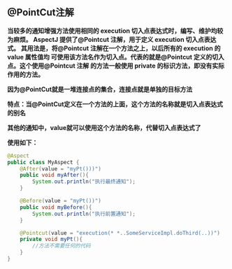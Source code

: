 ## @PointCut注解

**当较多的通知增强方法使用相同的 execution 切入点表达式时，编写、维护均较为麻烦。 AspectJ 提供了@Pointcut 注解，用于定义 execution 切入点表达式。 其用法是，将@Pointcut 注解在一个方法之上，以后所有的 execution 的 value 属性值均 可使用该方法名作为切入点。代表的就是@Pointcut 定义的切入点。这个使用@Pointcut 注解 的方法一般使用 private 的标识方法，即没有实际作用的方法。**

**因为@PointCut就是一堆连接点的集合，连接点就是单独的目标方法**



**特点：当@PointCut定义在一个方法的上面，这个方法的名称就是切入点表达式的别名**

**其他的通知中，value就可以使用这个方法的名称，代替切入点表达式了**

**使用如下：**

```Java
@Aspect
public class MyAspect {
    @After(value = "myPt()))")
    public void myAfter(){
        System.out.println("执行最终通知");
    }

    @Before(value = "myPt())")
    public void myBefore(){
        System.out.println("执行前置通知");
    }

    @Pointcut(value = "execution(* *..SomeServiceImpl.doThird(..))")
    private void myPt(){
        //方法不需要任何的代码
    }
}
```